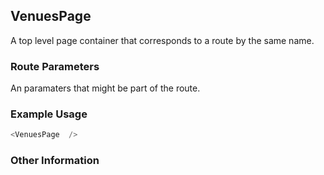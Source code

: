 ## VenuesPage
A top level page container that corresponds to a route by the same name.

### Route Parameters
An paramaters that might be part of the route.

### Example Usage

```js
<VenuesPage  />
```


### Other Information
